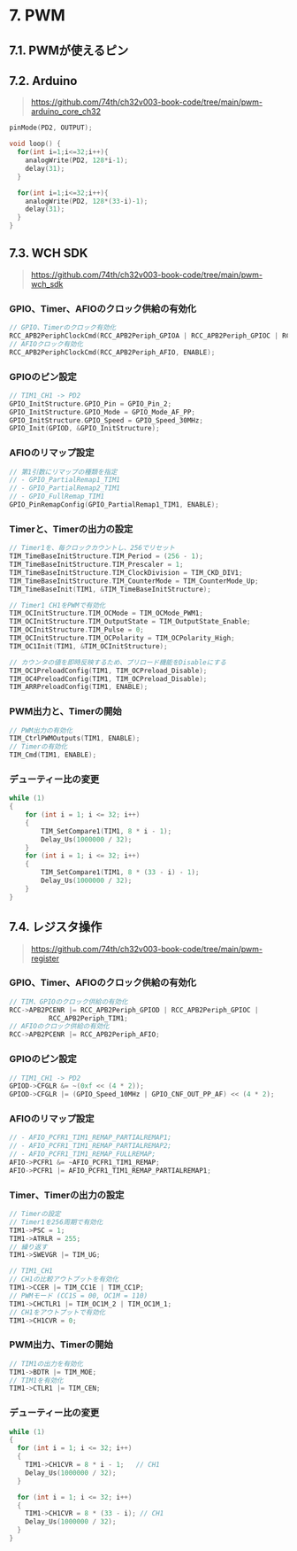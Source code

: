 # 7. PWM

## 7.1. PWMが使えるピン

## 7.2. Arduino

> https://github.com/74th/ch32v003-book-code/tree/main/pwm-arduino_core_ch32

```c
pinMode(PD2, OUTPUT);
```

```c
void loop() {
  for(int i=1;i<=32;i++){
    analogWrite(PD2, 128*i-1);
    delay(31);
  }

  for(int i=1;i<=32;i++){
    analogWrite(PD2, 128*(33-i)-1);
    delay(31);
  }
}
```

## 7.3. WCH SDK

> https://github.com/74th/ch32v003-book-code/tree/main/pwm-wch_sdk

### GPIO、Timer、AFIOのクロック供給の有効化

```c
// GPIO、Timerのクロック有効化
RCC_APB2PeriphClockCmd(RCC_APB2Periph_GPIOA | RCC_APB2Periph_GPIOC | RCC_APB2Periph_GPIOD | RCC_APB2Periph_TIM1, ENABLE);
// AFIOクロック有効化
RCC_APB2PeriphClockCmd(RCC_APB2Periph_AFIO, ENABLE);
```

### GPIOのピン設定

```c
// TIM1_CH1 -> PD2
GPIO_InitStructure.GPIO_Pin = GPIO_Pin_2;
GPIO_InitStructure.GPIO_Mode = GPIO_Mode_AF_PP;
GPIO_InitStructure.GPIO_Speed = GPIO_Speed_30MHz;
GPIO_Init(GPIOD, &GPIO_InitStructure);
```

### AFIOのリマップ設定

```c
// 第1引数にリマップの種類を指定
// - GPIO_PartialRemap1_TIM1
// - GPIO_PartialRemap2_TIM1
// - GPIO_FullRemap_TIM1
GPIO_PinRemapConfig(GPIO_PartialRemap1_TIM1, ENABLE);
```

### Timerと、Timerの出力の設定

```c
// Timer1を、毎クロックカウントし、256でリセット
TIM_TimeBaseInitStructure.TIM_Period = (256 - 1);
TIM_TimeBaseInitStructure.TIM_Prescaler = 1;
TIM_TimeBaseInitStructure.TIM_ClockDivision = TIM_CKD_DIV1;
TIM_TimeBaseInitStructure.TIM_CounterMode = TIM_CounterMode_Up;
TIM_TimeBaseInit(TIM1, &TIM_TimeBaseInitStructure);
```

```c
// Timer1 CH1をPWMで有効化
TIM_OCInitStructure.TIM_OCMode = TIM_OCMode_PWM1;
TIM_OCInitStructure.TIM_OutputState = TIM_OutputState_Enable;
TIM_OCInitStructure.TIM_Pulse = 0;
TIM_OCInitStructure.TIM_OCPolarity = TIM_OCPolarity_High;
TIM_OC1Init(TIM1, &TIM_OCInitStructure);
```

```c
// カウンタの値を即時反映するため、プリロード機能をDisableにする
TIM_OC1PreloadConfig(TIM1, TIM_OCPreload_Disable);
TIM_OC4PreloadConfig(TIM1, TIM_OCPreload_Disable);
TIM_ARRPreloadConfig(TIM1, ENABLE);
```

### PWM出力と、Timerの開始

```c
// PWM出力の有効化
TIM_CtrlPWMOutputs(TIM1, ENABLE);
// Timerの有効化
TIM_Cmd(TIM1, ENABLE);
```

### デューティー比の変更

```c
while (1)
{
    for (int i = 1; i <= 32; i++)
    {
        TIM_SetCompare1(TIM1, 8 * i - 1);
        Delay_Us(1000000 / 32);
    }
    for (int i = 1; i <= 32; i++)
    {
        TIM_SetCompare1(TIM1, 8 * (33 - i) - 1);
        Delay_Us(1000000 / 32);
    }
}
```

## 7.4. レジスタ操作

> https://github.com/74th/ch32v003-book-code/tree/main/pwm-register

### GPIO、Timer、AFIOのクロック供給の有効化

```c
// TIM、GPIOのクロック供給の有効化
RCC->APB2PCENR |= RCC_APB2Periph_GPIOD | RCC_APB2Periph_GPIOC |
          RCC_APB2Periph_TIM1;
// AFIOのクロック供給の有効化
RCC->APB2PCENR |= RCC_APB2Periph_AFIO;
```

### GPIOのピン設定

```c
// TIM1_CH1 -> PD2
GPIOD->CFGLR &= ~(0xf << (4 * 2));
GPIOD->CFGLR |= (GPIO_Speed_10MHz | GPIO_CNF_OUT_PP_AF) << (4 * 2);
```

### AFIOのリマップ設定

```c
// - AFIO_PCFR1_TIM1_REMAP_PARTIALREMAP1;
// - AFIO_PCFR1_TIM1_REMAP_PARTIALREMAP2;
// - AFIO_PCFR1_TIM1_REMAP_FULLREMAP;
AFIO->PCFR1 &= ~AFIO_PCFR1_TIM1_REMAP;
AFIO->PCFR1 |= AFIO_PCFR1_TIM1_REMAP_PARTIALREMAP1;
```

### Timer、Timerの出力の設定

```c
// Timerの設定
// Timer1を256周期で有効化
TIM1->PSC = 1;
TIM1->ATRLR = 255;
// 繰り返す
TIM1->SWEVGR |= TIM_UG;
```

```c
// TIM1_CH1
// CH1の比較アウトプットを有効化
TIM1->CCER |= TIM_CC1E | TIM_CC1P;
// PWMモード (CC1S = 00, OC1M = 110)
TIM1->CHCTLR1 |= TIM_OC1M_2 | TIM_OC1M_1;
// CH1をアウトプットで有効化
TIM1->CH1CVR = 0;
```

### PWM出力、Timerの開始

```c
// TIM1の出力を有効化
TIM1->BDTR |= TIM_MOE;
// TIM1を有効化
TIM1->CTLR1 |= TIM_CEN;
```

### デューティー比の変更

```c
while (1)
{
  for (int i = 1; i <= 32; i++)
  {
    TIM1->CH1CVR = 8 * i - 1;   // CH1
    Delay_Us(1000000 / 32);
  }

  for (int i = 1; i <= 32; i++)
  {
    TIM1->CH1CVR = 8 * (33 - i); // CH1
    Delay_Us(1000000 / 32);
  }
}
```
